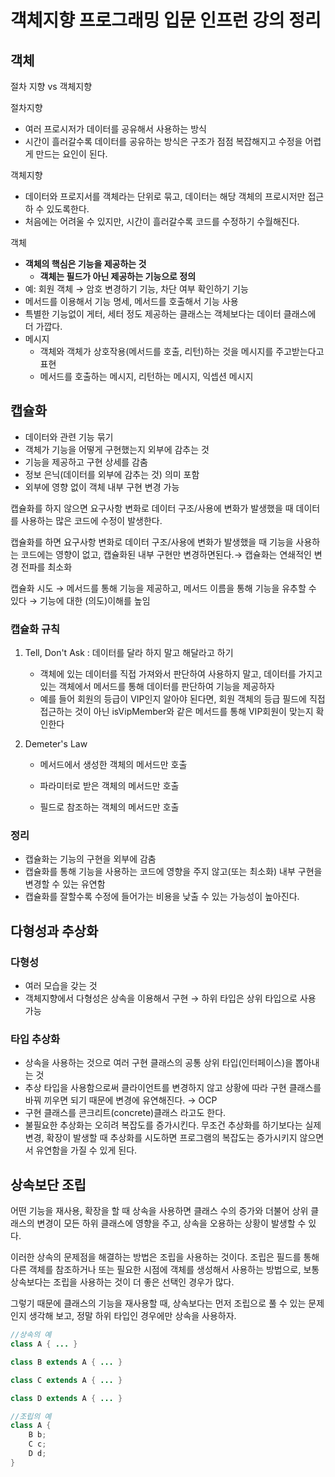 # 객체지향 프로그래밍 입문 인프런 강의 정리

## 객체

절차 지향 vs 객체지향

절차지향

- 여러 프로시저가 데이터를 공유해서 사용하는 방식
- 시간이 흘러갈수록 데이터를 공유하는 방식은 구조가 점점 복잡해지고 수정을 어렵게 만드는 요인이 된다.

객체지향

- 데이터와 프로지서를 객체라는 단위로 묶고, 데이터는 해당 객체의 프로시저만 접근하 수 있도록한다.
- 처음에는 어려울 수 있지만, 시간이 흘러갈수록 코드를 수정하기 수월해진다.

객체

- **객체의 핵심은 기능을 제공하는 것**
    - **객체는 필드가 아닌 제공하는 기능으로 정의**
- 예: 회원 객체 → 암호 변경하기 기능, 차단 여부 확인하기 기능
- 메서드를 이용해서 기능 명세, 메서드를 호출해서 기능 사용
- 특별한 기능없이  게터, 세터 정도 제공하는 클래스는 객체보다는 데이터 클래스에 더 가깝다.
- 메시지
    - 객체와 객체가 상호작용(메서드를 호출, 리턴)하는 것을 메시지를 주고받는다고 표현
    - 메서드를 호출하는 메시지, 리턴하는 메시지, 익셉션 메시지

## 캡슐화

- 데이터와 관련 기능 묶기
- 객체가 기능을 어떻게 구현했는지 외부에 감추는 것
- 기능을 제공하고 구현 상세를 감춤
- 정보 은닉(데이터를 외부에 감추는 것) 의미 포함
- 외부에 영향 없이 객체 내부 구현 변경 가능

캡슐화를 하지 않으면 요구사항 변화로 데이터 구조/사용에 변화가 발생했을 때 데이터를 사용하는 많은 코드에 수정이 발생한다.

캡슐화를 하면 요구사항 변화로 데이터 구조/사용에 변화가 발생했을 때 기능을 사용하는 코드에는 영향이 없고, 캡슐화된 내부 구현만 변경하면된다.→ 캡슐화는 연쇄적인 변경 전파를 최소화

캡슐화 시도 → 메서드를 통해 기능을 제공하고, 메서드 이름을 통해 기능을 유추할 수 있다 → 기능에 대한 (의도)이해를 높임

### 캡슐화 규칙

1. Tell, Don't Ask : 데이터를 달라 하지 말고 해달라고 하기
    - 객체에 있는 데이터를 직접 가져와서 판단하여 사용하지 말고,  데이터를 가지고 있는 객체에서 메서드를 통해 데이터를 판단하여 기능을 제공하자
    - 예를 들어 회원의 등급이 VIP인지 알아야 된다면, 회원 객체의 등급 필드에 직접 접근하는 것이 아닌 isVipMember와 같은 메서드를 통해 VIP회원이 맞는지 확인한다

2. Demeter's Law

   - 메서드에서 생성한 객체의 메서드만 호출

   - 파라미터로 받은 객체의 메서드만 호출

   - 필드로 참조하는 객체의 메서드만 호출

### 정리

- 캡슐화는 기능의 구현을 외부에 감춤
- 캡슐화를 통해 기능을 사용하는 코드에 영향을 주지 않고(또는 최소화) 내부 구현을 변경할 수 있는 유연함
- 캡슐화를 잘할수록 수정에 들어가는 비용을 낮출 수 있는 가능성이 높아진다.

## 다형성과 추상화

### 다형성

- 여러 모습을 갖는 것
- 객체지향에서 다형성은 상속을 이용해서 구현 → 하위 타입은 상위 타입으로 사용 가능

### 타입 추상화

- 상속을 사용하는 것으로 여러 구현 클래스의 공통 상위 타입(인터페이스)을 뽑아내는 것
- 추상 타입을 사용함으로써 클라이언트를 변경하지 않고 상황에 따라 구현 클래스를 바꿔  끼우면 되기 때문에 변경에 유연해진다. → OCP
- 구현 클래스를 콘크리트(concrete)클래스 라고도 한다.
- 불필요한 추상화는 오히려 복잡도를 증가시킨다. 무조건 추상화를 하기보다는 실제 변경, 확장이 발생할 때 추상화를 시도하면 프로그램의 복잡도는 증가시키지 않으면서 유연함을 가질 수 있게 된다.

## 상속보단 조립

어떤 기능을 재사용, 확장을 할 때 상속을 사용하면 클래스 수의 증가와 더불어 상위 클래스의 변경이 모든 하위 클래스에 영향을 주고, 상속을 오용하는 상황이 발생할 수 있다.

이러한 상속의 문제점을 해결하는 방법은 조립을 사용하는 것이다. 조립은 필드를 통해 다른 객체를 참조하거나 또는 필요한 시점에 객체를 생성해서 사용하는 방법으로, 보통 상속보다는 조립을 사용하는 것이 더 좋은 선택인 경우가 많다.

그렇기 때문에 클래스의 기능을 재사용할 때, 상속보다는 먼저 조립으로 풀 수 있는 문제인지 생각해 보고, 정말 하위 타입인 경우에만 상속을 사용하자.

```java
//상속의 예
class A { ... }

class B extends A { ... }

class C extends A { ... }

class D extends A { ... }

//조립의 예
class A {
	B b;
	C c;
	D d;
}
```

